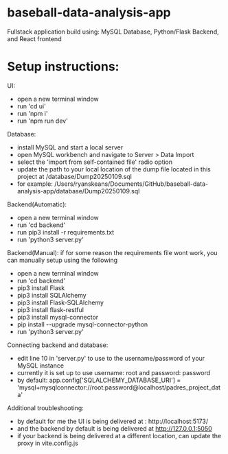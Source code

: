 # baseball-data-analysis-app

Fullstack application build using: MySQL Database, Python/Flask Backend, and React frontend

# Setup instructions:

UI:

-   open a new terminal window
-   run 'cd ui'
-   run 'npm i'
-   run 'npm run dev'

Database:

-   install MySQL and start a local server
-   open MySQL workbench and navigate to Server > Data Import
-   select the 'import from self-contained file' radio option
-   update the path to your local location of the dump file located in this project at /database/Dump20250109.sql
-   for example: /Users/ryanskeans/Documents/GitHub/baseball-data-analysis-app/database/Dump20250109.sql

Backend(Automatic):

-   open a new terminal window
-   run 'cd backend'
-   run pip3 install -r requirements.txt
-   run 'python3 server.py'

Backend(Manual): if for some reason the requirements file wont work, you can manually setup using the following

-   open a new terminal window
-   run 'cd backend'
-   pip3 install Flask
-   pip3 install SQLAlchemy
-   pip3 install Flask-SQLAlchemy
-   pip3 install flask-restful
-   pip3 install mysql-connector
-   pip install --upgrade mysql-connector-python
-   run 'python3 server.py'

Connecting backend and database:

-   edit line 10 in 'server.py' to use to the username/password of your MySQL instance
-   currently it is set up to use username: root and password: password
-   by default: app.config['SQLALCHEMY_DATABASE_URI'] = 'mysql+mysqlconnector://root:password@localhost/padres_project_data'

Additional troubleshooting:

-   by default for me the UI is being delivered at : http://localhost:5173/
-   and the backend by default is being delivered at http://127.0.0.1:5050
-   if your backend is being delivered at a different location, can update the proxy in vite.config.js
